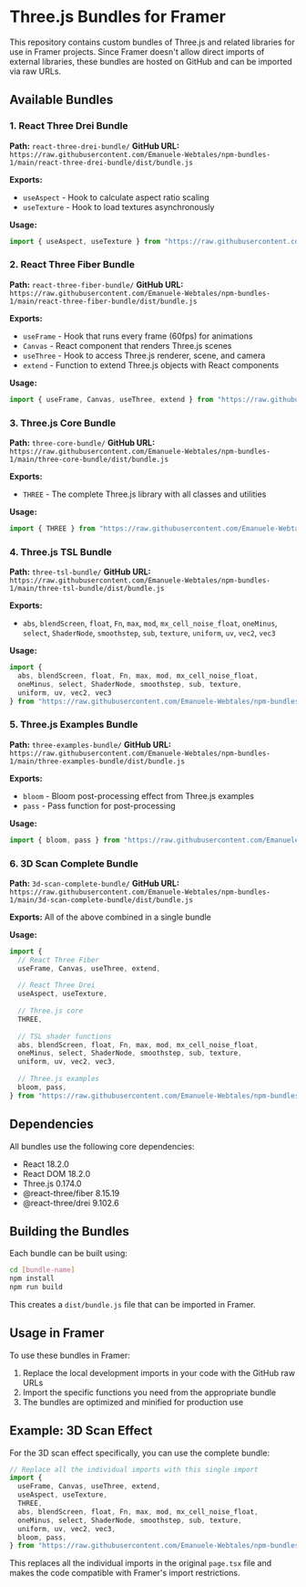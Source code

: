 # Three.js Bundles for Framer

This repository contains custom bundles of Three.js and related libraries for use in Framer projects. Since Framer doesn't allow direct imports of external libraries, these bundles are hosted on GitHub and can be imported via raw URLs.

## Available Bundles

### 1. React Three Drei Bundle
**Path:** `react-three-drei-bundle/`
**GitHub URL:** `https://raw.githubusercontent.com/Emanuele-Webtales/npm-bundles-1/main/react-three-drei-bundle/dist/bundle.js`

**Exports:**
- `useAspect` - Hook to calculate aspect ratio scaling
- `useTexture` - Hook to load textures asynchronously

**Usage:**
```javascript
import { useAspect, useTexture } from "https://raw.githubusercontent.com/Emanuele-Webtales/npm-bundles-1/main/react-three-drei-bundle/dist/bundle.js";
```

### 2. React Three Fiber Bundle
**Path:** `react-three-fiber-bundle/`
**GitHub URL:** `https://raw.githubusercontent.com/Emanuele-Webtales/npm-bundles-1/main/react-three-fiber-bundle/dist/bundle.js`

**Exports:**
- `useFrame` - Hook that runs every frame (60fps) for animations
- `Canvas` - React component that renders Three.js scenes
- `useThree` - Hook to access Three.js renderer, scene, and camera
- `extend` - Function to extend Three.js objects with React components

**Usage:**
```javascript
import { useFrame, Canvas, useThree, extend } from "https://raw.githubusercontent.com/Emanuele-Webtales/npm-bundles-1/main/react-three-fiber-bundle/dist/bundle.js";
```

### 3. Three.js Core Bundle
**Path:** `three-core-bundle/`
**GitHub URL:** `https://raw.githubusercontent.com/Emanuele-Webtales/npm-bundles-1/main/three-core-bundle/dist/bundle.js`

**Exports:**
- `THREE` - The complete Three.js library with all classes and utilities

**Usage:**
```javascript
import { THREE } from "https://raw.githubusercontent.com/Emanuele-Webtales/npm-bundles-1/main/three-core-bundle/dist/bundle.js";
```

### 4. Three.js TSL Bundle
**Path:** `three-tsl-bundle/`
**GitHub URL:** `https://raw.githubusercontent.com/Emanuele-Webtales/npm-bundles-1/main/three-tsl-bundle/dist/bundle.js`

**Exports:**
- `abs`, `blendScreen`, `float`, `Fn`, `max`, `mod`, `mx_cell_noise_float`, `oneMinus`, `select`, `ShaderNode`, `smoothstep`, `sub`, `texture`, `uniform`, `uv`, `vec2`, `vec3`

**Usage:**
```javascript
import {
  abs, blendScreen, float, Fn, max, mod, mx_cell_noise_float,
  oneMinus, select, ShaderNode, smoothstep, sub, texture,
  uniform, uv, vec2, vec3
} from "https://raw.githubusercontent.com/Emanuele-Webtales/npm-bundles-1/main/three-tsl-bundle/dist/bundle.js";
```

### 5. Three.js Examples Bundle
**Path:** `three-examples-bundle/`
**GitHub URL:** `https://raw.githubusercontent.com/Emanuele-Webtales/npm-bundles-1/main/three-examples-bundle/dist/bundle.js`

**Exports:**
- `bloom` - Bloom post-processing effect from Three.js examples
- `pass` - Pass function for post-processing

**Usage:**
```javascript
import { bloom, pass } from "https://raw.githubusercontent.com/Emanuele-Webtales/npm-bundles-1/main/three-examples-bundle/dist/bundle.js";
```

### 6. 3D Scan Complete Bundle
**Path:** `3d-scan-complete-bundle/`
**GitHub URL:** `https://raw.githubusercontent.com/Emanuele-Webtales/npm-bundles-1/main/3d-scan-complete-bundle/dist/bundle.js`

**Exports:** All of the above combined in a single bundle

**Usage:**
```javascript
import {
  // React Three Fiber
  useFrame, Canvas, useThree, extend,
  
  // React Three Drei
  useAspect, useTexture,
  
  // Three.js core
  THREE,
  
  // TSL shader functions
  abs, blendScreen, float, Fn, max, mod, mx_cell_noise_float,
  oneMinus, select, ShaderNode, smoothstep, sub, texture,
  uniform, uv, vec2, vec3,
  
  // Three.js examples
  bloom, pass,
} from "https://raw.githubusercontent.com/Emanuele-Webtales/npm-bundles-1/main/3d-scan-complete-bundle/dist/bundle.js";
```

## Dependencies

All bundles use the following core dependencies:
- React 18.2.0
- React DOM 18.2.0
- Three.js 0.174.0
- @react-three/fiber 8.15.19
- @react-three/drei 9.102.6

## Building the Bundles

Each bundle can be built using:

```bash
cd [bundle-name]
npm install
npm run build
```

This creates a `dist/bundle.js` file that can be imported in Framer.

## Usage in Framer

To use these bundles in Framer:

1. Replace the local development imports in your code with the GitHub raw URLs
2. Import the specific functions you need from the appropriate bundle
3. The bundles are optimized and minified for production use

## Example: 3D Scan Effect

For the 3D scan effect specifically, you can use the complete bundle:

```javascript
// Replace all the individual imports with this single import
import {
  useFrame, Canvas, useThree, extend,
  useAspect, useTexture,
  THREE,
  abs, blendScreen, float, Fn, max, mod, mx_cell_noise_float,
  oneMinus, select, ShaderNode, smoothstep, sub, texture,
  uniform, uv, vec2, vec3,
  bloom, pass,
} from "https://raw.githubusercontent.com/Emanuele-Webtales/npm-bundles-1/main/3d-scan-complete-bundle/dist/bundle.js";
```

This replaces all the individual imports in the original `page.tsx` file and makes the code compatible with Framer's import restrictions. 